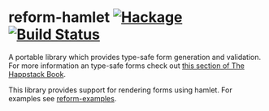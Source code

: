 reform-hamlet [![Hackage](https://img.shields.io/hackage/v/reform-hamlet.svg)](https://hackage.haskell.org/package/reform-hamlet) [![Build Status](https://api.travis-ci.org/Happstack/reform-hamlet.svg?branch=master)](https://travis-ci.org/Happstack/reform-hamlet)
=========

A portable library which provides type-safe form generation and validation. For more information an type-safe forms check out [this section of The Happstack Book](http://www.happstack.com/docs/crashcourse/index.html#type-safe-form-processing-using-reform).

This library provides support for rendering forms using hamlet. For examples see [reform-examples](https://github.com/Happstack/reform-examples).




